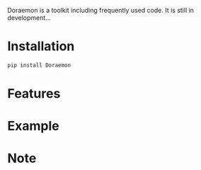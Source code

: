 
Doraemon is a toolkit including frequently used code. It is still in development...
# Installation
```bash
pip install Doraemon
```

# Features

# Example

# Note
